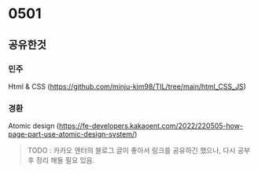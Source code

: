 # 0501

## 공유한것

### 민주

Html & CSS (https://github.com/minju-kim98/TIL/tree/main/html_CSS_JS)

### 경환

Atomic design (https://fe-developers.kakaoent.com/2022/220505-how-page-part-use-atomic-design-system/)

> TODO : 카카오 엔터의 블로그 글이 좋아서 링크를 공유하긴 했으나, 다시 공부 후 정리 해둘 필요 있음.